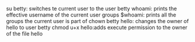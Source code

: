 su betty: switches te current user to the user betty
whoami: prints the effective username of the current user
groups $whoami: prints all the groups the current user is part of
chown betty hello: changes the owner of hello to user betty
chmod u+x hello:adds execute permission to the owner of the file hello
